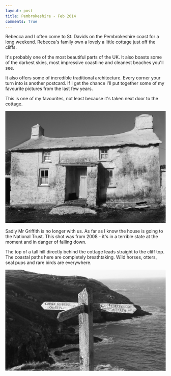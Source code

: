```yaml
---
layout: post
title: Pembrokeshire - Feb 2014
comments: True
---
```


Rebecca and I often come to St. Davids on the Pembrokeshire coast for a long weekend. Rebecca's family own a lovely a little cottage just off the cliffs. 

It's probably one of the most beautiful parts of the UK. It also boasts some of the darkest skies, most impressive coastline and cleanest beaches you'll see.

It also offers some of incredible traditional architecture. Every corner your turn into is another postcard. If I get the chance I'll put together some of my favourite pictures from the last few years.

This is one of my favourites, not least because it's taken next door to the cottage.

![Mr Griffith's house, next door](/assets/mr_griffiths_house_wales.jpg "Mr Griffith's house, next door")

Sadly Mr Griffith is no longer with us. As far as I know the house is going to the National Trust. This shot was from 2008 - it's in a terrible state at the moment and in danger of falling down.

The top of a tall hill directly behind the cottage leads straight to the cliff top. The coastal paths here are completely breathtaking. Wild horses, otters, seal pups and rare birds are everywhere. 

![The coastal path behind the cottage](/assets/costal_path_wales.jpg "The coastal path behind the cottage")